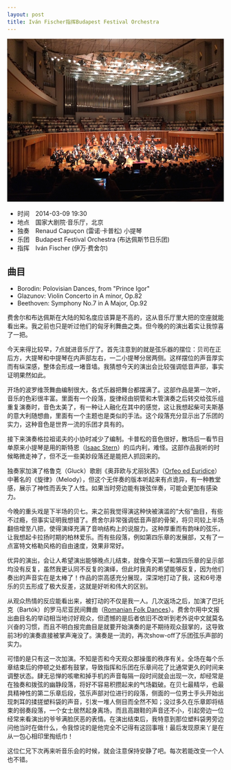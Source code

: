 ```yaml
---
layout: post
title: Iván Fischer指挥Budapest Festival Orchestra
---
```


![fischer-budapest][1]

- 时间&emsp;2014-03-09 19:30
- 地点&emsp;国家大剧院·音乐厅，北京
- 独奏&emsp;Renaud Capuçon (雷诺·卡普松) 小提琴
- 乐团&emsp;Budapest Festival Orchestra (布达佩斯节日乐团)
- 指挥&emsp;Iván Fischer (伊万·费舍尔)

## 曲目

- Borodin: Polovisian Dances, from "Prince Igor"
- Glazunov: Violin Concerto in A minor, Op.82
- Beethoven: Symphony No.7 in A Major, Op.92

费舍尔和布达佩斯在大陆的知名度应该算是不高的，这从音乐厅里大把的空座就能看出来。我之前也只是听过他们的匈牙利舞曲之类。但今晚的的演出着实让我惊喜了一把。

今天来得比较早，7点就进音乐厅了。首先注意到的就是弦乐器的摆位：贝司在正后方，大提琴和中提琴在内声部左右，一二小提琴分居两侧。这样摆位的声音厚实而有纵深感，整体会形成一堵音墙。我猜想今天的演出会比较强调低音声部，事实证明果然如此。

开场的波罗维茨舞曲编制很大，各式乐器把舞台都摆满了。这部作品是第一次听，音乐的色彩很丰富。里面有一个段落，旋律经由铜管和木管演奏之后转交给弦乐组重复演奏时，音色太美了，有一种让人融化在其中的感觉，这让我想起柴可夫斯基的意大利随想曲，里面有一个主题也是类似的手法。这个段落充分显示出了乐团的实力，这种音色是世界一流的乐团才具有的。

接下来演奏格拉祖诺夫的小协时减少了编制。卡普松的音色很好，散场后一看节目单原来小提琴是用的斯特恩（[Isaac Stern][2]）的瓜内利，难怪。这部作品我听的时候略微走神了，但不乏一些美妙段落还是能把人抓回来的。

独奏家加演了格鲁克（Gluck）歌剧《奥菲欧与尤丽狄茜》（[Orfeo ed Euridice][3]）中著名的《旋律》（Melody），但这个无伴奏的版本听起来有点诡异，有一种教堂感，展示了神性而丢失了人性。如果当时旁边能有拨弦伴奏，可能会更加有感染力。

今晚的重头戏是下半场的贝七。来之前我觉得演这种快被演滥的“大俗”曲目，有些不过瘾，但事实证明我想错了。费舍尔非常强调低音声部的骨架，将贝司较上半场翻倍增至八把，使得演绎充满了音响结构上的说服力。这种厚重而有韵味的弦乐，让我想起卡拉扬时期的柏林爱乐。而有些段落，例如第四乐章的发展部，又有了一点富特文格勒风格的自由速度，效果非常好。

优异的演出，会让人希望演出能够晚点儿结束，就像今天第一和第四乐章的呈示部均没有反复，虽然我更认同不反复的演绎，但此时我真的希望能够反复，因为他们奏出的声音实在是太棒了！作品的崇高感充分展现，深深地打动了我，这和6号港乐的贝五形成了极大反差，这就是好听和伟大的区别。

从观众热情的反应能看出来，被打动的不仅是我一人。几次返场之后，加演了巴托克（Bartók）的罗马尼亚民间舞曲（[Romanian Folk Dances][4]）。费舍尔用中文报出曲目名的举动相当地讨好观众，但遗憾的是后者依旧不改听到老外说中文就莫名兴奋的习惯，而且不明白报完曲目是就要开始演奏的是不期待观众鼓掌的，这导致前3秒的演奏直接被掌声淹没了。演奏是一流的，再次show-off了乐团弦乐声部的实力。

可惜的是只有这一次加演。不知是否和今天观众那操蛋的秩序有关。全场在每个乐章结束后的停顿之处都有鼓掌，导致指挥和乐团在乐章间花了比通常更久的时间来调整状态。肆无忌惮的咳嗽和掉手机的声音每隔一段时间就会出现一次，却经常是在独奏和拨弦的幽静段落，将好不容易积攒起来的气场戳破。在贝七最精华，也最具精神性的第二乐章后段，弦乐声部对位进行的段落，侧面的一位男士手头开始出现刺耳的揉搓塑料袋的声音，引发一堆人侧目而全然不知；没过多久在乐章即将结束的弱奏段落，一个女士居然起身离场，而且高跟鞋的声音还不小，引起旁边一位经常来看演出的爷爷满脸厌恶的表情。在演出结束后，我特意到那位塑料袋男旁边问他当时在做什么，令我惊诧的是他完全不记得有这回事哦！最后发现原来丫是在从一包心相印里掏纸巾！

这位仁兄下次再来听音乐会的时候，就会注意保持安静了吧。每次若能改变一个人也不错。

[1]: /img/2014/fischer-budapest.jpg
[2]: http://en.wikipedia.org/wiki/Isaac_Stern
[3]: http://en.wikipedia.org/wiki/Orfeo_ed_Euridice
[4]: http://en.wikipedia.org/wiki/Romanian_Folk_Dances
